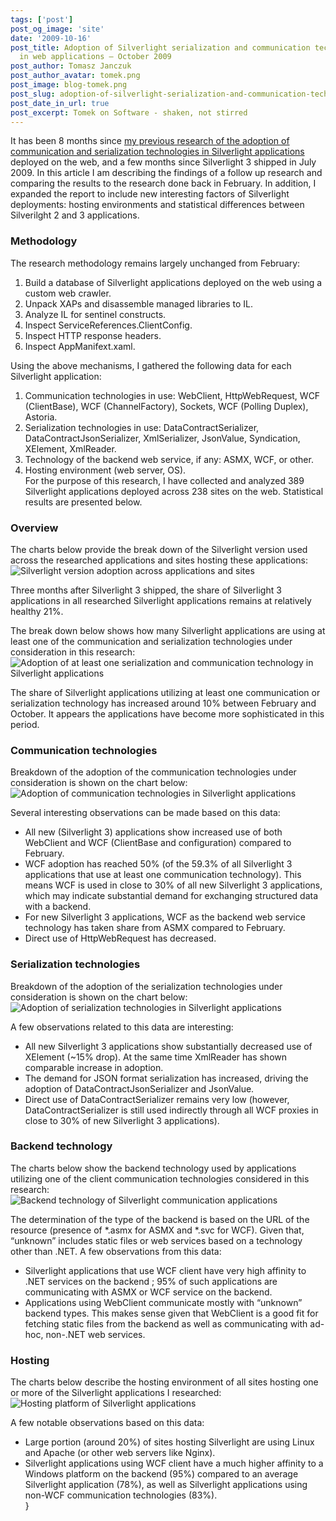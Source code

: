 ```yaml
---
tags: ['post']
post_og_image: 'site'
date: '2009-10-16'  
post_title: Adoption of Silverlight serialization and communication technologies
  in web applications – October 2009
post_author: Tomasz Janczuk
post_author_avatar: tomek.png
post_image: blog-tomek.png
post_slug: adoption-of-silverlight-serialization-and-communication-technologies-in-web-applications-–-october-2009
post_date_in_url: true
post_excerpt: Tomek on Software - shaken, not stirred
---
```



It has been 8 months since [my previous research of the adoption of communication and serialization technologies in Silverlight applications](http://tomasz.janczuk.org/2009/07/adoption-of-wcf-technologies-in.html) deployed on the web, and a few months since Silverlight 3 shipped in July 2009. In this article I am describing the findings of a follow up research and comparing the results to the research done back in February. In addition, I expanded the report to include new interesting factors of Silverlight deployments: hosting environments and statistical differences between Silverilght 2 and 3 applications.   


### Methodology 

The research methodology remains largely unchanged from February:   


1. Build a database of Silverlight applications deployed on the web using a custom web crawler.  
2. Unpack XAPs and disassemble managed libraries to IL.  
3. Analyze IL for sentinel constructs.  
4. Inspect ServiceReferences.ClientConfig.  
5. Inspect HTTP response headers.  
6. Inspect AppManifext.xaml.  


Using the above mechanisms, I gathered the following data for each Silverlight application:  


1. Communication technologies in use: WebClient, HttpWebRequest, WCF (ClientBase), WCF (ChannelFactory), Sockets, WCF (Polling Duplex), Astoria.  
2. Serialization technologies in use: DataContractSerializer, DataContractJsonSerializer, XmlSerializer, JsonValue, Syndication, XElement, XmlReader.  
3. Technology of the backend web service, if any: ASMX, WCF, or other.  
4. Hosting environment (web server, OS).  
For the purpose of this research, I have collected and analyzed 389 Silverlight applications deployed across 238 sites on the web. Statistical results are presented below.  


### Overview

The charts below provide the break down of the Silverlight version used across the researched applications and sites hosting these applications:  
 ![Silverlight version adoption across applications and sites](http://lh3.ggpht.com/_NUp_nWDyyvI/StjY5kFcgJI/AAAAAAAABA0/fZLr0cH2zyc/SilverlightAdoptionOverview_thumb%5B4%5D.png?imgmax=800)  

Three months after Silverlight 3 shipped, the share of Silverlight 3 applications in all researched Silverlight applications remains at relatively healthy 21%.   

The break down below shows how many Silverlight applications are using at least one of the communication and serialization technologies under consideration in this research:  
 ![Adoption of at least one serialization and communication technology in Silverlight applications](http://lh5.ggpht.com/_NUp_nWDyyvI/StjY8N5k15I/AAAAAAAABA8/7ris61JeibQ/SilverlightAdoptionOverview2_thumb%5B3%5D.png?imgmax=800)   

The share of Silverlight applications utilizing at least one communication or serialization technology has increased around 10% between February and October. It appears the applications have become more sophisticated in this period.   


### Communication technologies

Breakdown of the adoption of the communication technologies under consideration is shown on the chart below:  
 ![Adoption of communication technologies in Silverlight applications](http://lh4.ggpht.com/_NUp_nWDyyvI/StjY9jW1CPI/AAAAAAAABBE/H4k51ec3uMc/SilverlightCommunicationAdoption_thumb%5B3%5D.png?imgmax=800)   

Several interesting observations can be made based on this data:  


* All new (Silverlight 3) applications show increased use of both WebClient and WCF (ClientBase and configuration) compared to February.  
* WCF adoption has reached 50% (of the 59.3% of all Silverlight 3 applications that use at least one communication technology). This means WCF is used in close to 30% of all new Silverlight 3 applications, which may indicate substantial demand for exchanging structured data with a backend.  
* For new Silverlight 3 applications, WCF as the backend web service technology has taken share from ASMX compared to February.  
* Direct use of HttpWebRequest has decreased.  


### Serialization technologies  


Breakdown of the adoption of the serialization technologies under consideration is shown on the chart below:  
 ![Adoption of serialization technologies in Silverlight applications](http://lh3.ggpht.com/_NUp_nWDyyvI/StjY-a2V0xI/AAAAAAAABBM/wYk5sJH05XU/SilverlightSerializationAdoption_thumb%5B3%5D.png?imgmax=800)   

A few observations related to this data are interesting:  


* All new Silverlight 3 applications show substantially decreased use of XElement (~15% drop). At the same time XmlReader has shown comparable increase in adoption.  
* The demand for JSON format serialization has increased, driving the adoption of DataContractJsonSerializer and JsonValue.  
* Direct use of DataContractSerializer remains very low (however, DataContractSerializer is still used indirectly through all WCF proxies in close to 30% of new Silverlight 3 applications).  


### Backend technology

The charts below show the backend technology used by applications utilizing one of the client communication technologies considered in this research:  
 ![Backend technology of Silverlight communication applications](http://lh5.ggpht.com/_NUp_nWDyyvI/StjZAA-Ek6I/AAAAAAAABBU/QWrIZxtDUrY/BackendTechnology_thumb%5B3%5D.png?imgmax=800)  

The determination of the type of the backend is based on the URL of the resource (presence of *.asmx for ASMX and *.svc for WCF). Given that, “unknown” includes static files or web services based on a technology other than .NET. A few observations from this data:  


* Silverlight applications that use WCF client have very high affinity to .NET services on the backend ; 95% of such applications are communicating with ASMX or WCF service on the backend.  
* Applications using WebClient communicate mostly with “unknown” backend types. This makes sense given that WebClient is a good fit for fetching static files from the backend as well as communicating with ad-hoc, non-.NET web services.  


### Hosting  


The charts below describe the hosting environment of all sites hosting one or more of the Silverlight applications I researched:  
 ![Hosting platform of Silverlight applications](http://lh6.ggpht.com/_NUp_nWDyyvI/StjZBKzJfjI/AAAAAAAABBc/KPCCuKDb9jg/SilverlightHosting_thumb%5B3%5D.png?imgmax=800)   

A few notable observations based on this data:  


* Large portion (around 20%) of sites hosting Silverlight are using Linux and Apache (or other web servers like Nginx).  
* Silverlight applications using WCF client have a much higher affinity to a Windows platform on the backend (95%) compared to an average Silverlight application (78%), as well as Silverlight applications using non-WCF communication technologies (83%).  
}
